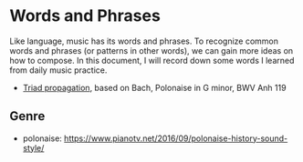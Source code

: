 # Words and Phrases
Like language, music has its words and phrases. To recognize common words and phrases (or patterns in other words), we can gain more ideas on how to compose. In this document, I will record down some words I learned from daily music practice.

* [Triad propagation](https://www.noteflight.com/scores/view/22c2634a095192e9ab7877bc9974250688695ff0), based on Bach, Polonaise in G minor, BWV Anh 119

## Genre

* polonaise: https://www.pianotv.net/2016/09/polonaise-history-sound-style/

